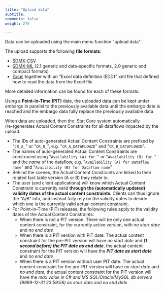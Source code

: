 ```yaml
---
title: "Upload data"
subtitle: 
comments: false
weight: 270

---
```


Data can be uploaded using the main menu function "upload data".  

The upload supports the following **file formats**:  
 - [SDMX-CSV](https://github.com/sdmx-twg/sdmx-csv/blob/master/data-message/docs/sdmx-csv-field-guide.md)
 - [SDMX-ML](https://sis-cc.gitlab.io/dotstatsuite-documentation/using-dlm/upload-data/upload-data-sdmx-file/) (2.1 generic and data-specific formats, 2.0 generic and compact formats)
 - [Excel](https://sis-cc.gitlab.io/dotstatsuite-documentation/using-dlm/upload-data/upload-data-edd/) together with an "Excel data definition (EDD)" xml file that defined how to read the data from the Excel file  

More detailed information can be found for each of these formats.  

Using a **Point-in-Time (PIT)** date, the uploaded data can be kept under embargo in parallel to the previously available data until the embargo date is reached and the embargo data fully replace the previously available data. 

When data are uploaded, then the .Stat Core system automatically (re-)generates Actual Content Constraints for all dataflows impacted by the upload.  
- The IDs of auto-generated Actual Content Constraints are prefixed by "`CR_A_`" or "`CR_B_`", e.g. "`CR_A_DATAFLOWID`" and "`CR_B_DATAFLOWID`".
- The names of auto-generated Actual Content Constraints are construced using "`Availability (A) for `" or "`Availability (B) for `" and the *name* of the dataflow, e.g. "`Availability (A) for Dataflow name`" and "`Availability (B) for Dataflow name`"
- Behind the scenes, the Actual Content Constraints are linked to their related fact table version (A or B) they relate to.
- The user (and client applications) will know which Actual Content Constraint is currently valid **through the (automatically updated) validity dates of the actual content constraints**. Clients can thus ignore the "A/B" info, and instead fully rely on the validity dates to decide which one is the currently valid actual content constraint.
- For Point-in-Time (PIT) releases, the following rules apply to the validity dates of the Actual Content Constraints:
   * When there is not a PIT version: There will be only one actual content constraint, for the currently active version, with *no start date* and *no end date*
   * When there is a PIT version with PIT date: The actual content constraint for the pre-PIT version will have *no start date* and ***(1 second before) the PIT date as end date***, the actual content constraint for the PIT version will have the ***PIT date as start date*** and *no end date*
   * When there is a PIT version without user PIT date: The actual content constraint for the pre-PIT version will have *no start date* and *no end date*, the actual content constraint for the PIT version will have the *max value in C# and MS SQL/Oracle/MySQL db servers (9999-12-31 23:59:59) as start date* and *no end date*.